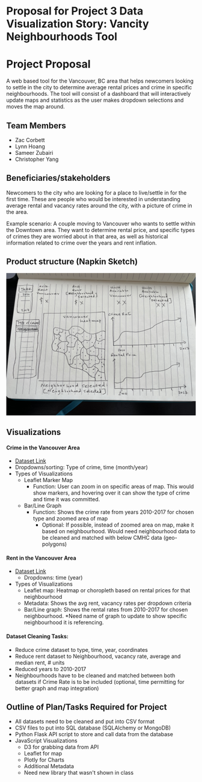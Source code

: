 # Proposal for Project 3 Data Visualization Story: Vancity Neighbourhoods Tool

# Project Proposal
A web based tool for the Vancouver, BC area that helps newcomers looking to settle in the city to determine average rental prices and crime in specific neighbourhoods. The tool will consist of a dashboard that will interactively update maps and statistics as the user makes dropdown selections and moves the map around.

## Team Members
- Zac Corbett
- Lynn Hoang
- Sameer Zubairi
- Christopher Yang 

## Beneficiaries/stakeholders
Newcomers to the city who are looking for a place to live/settle in for the first time. These are people who would be interested in understanding average rental and vacancy rates around the city, with a picture of crime in the area. 

Example scenario: A couple moving to Vancouver who wants to settle within the Downtown area. They want to determine rental price, and specific types of crimes they are worried about in that area, as well as historical information related to crime over the years and rent inflation.

## Product structure (Napkin Sketch)
![Napkin Sketch](Images/proposal.jpg)

## Visualizations 
#### Crime in the Vancouver Area
- [Dataset Link](https://www.kaggle.com/datasets/wosaku/crime-in-vancouver)
- Dropdowns/sorting: Type of crime, time (month/year)
- Types of Visualizations
    - Leaflet Marker Map
        - Function: User can zoom in on specific areas of map. This would show markers, and hovering over it can show the type of crime and time it was committed.
    - Bar/Line Graph
        - Function: Shows the crime rate from years 2010-2017 for chosen type and zoomed area of map
            - Optional: If possible, instead of zoomed area on map, make it based on neighbourhood. Would need neighbourhood data to be cleaned and matched with below CMHC data (geo-polygons)

#### Rent in the Vancouver Area
- [Dataset Link](https://www03.cmhc-schl.gc.ca/hmip-pimh/en/TableMapChart/Table?TableId=2.1.31.3&GeographyId=2410&GeographyTypeId=3&DisplayAs=Table&GeograghyName=Vancouver)
    - Dropdowns: time (year)
- Types of Visualizations
    - Leaflet map: Heatmap or choropleth based on rental prices for that neighbourhood
    - Metadata: Shows the avg rent, vacancy rates per dropdown criteria 
    - Bar/Line graph: Shows the rental rates from 2010-2017 for chosen neighbourhood. *Need name of graph to update to show specific neighbourhood it is referencing.

#### Dataset Cleaning Tasks:
- Reduce crime dataset to type, time, year, coordinates
- Reduce rent dataset to Neighbourhood, vacancy rate, average and median rent, # units
- Reduced years to 2010-2017
- Neighbourhoods have to be cleaned and matched between both datasets if Crime Rate is to be included (optional, time permitting for better graph and map integration)

## Outline of Plan/Tasks Required for Project
- All datasets need to be cleaned and put into CSV format
- CSV files to put into SQL database (SQLAlchemy or MongoDB)
- Python Flask API script to store and call data from the database
- JavaScript Visualizations
    - D3 for grabbing data from API
    - Leaflet for map
    - Plotly for Charts
    - Additional Metadata 
    - Need new library that wasn't shown in class
